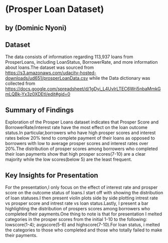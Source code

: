 # (Prosper Loan Dataset)
## by (Dominic Nyoni)


## Dataset

The data consists of information regarding 113,937 loans from ProsperLoans, including
LoanStatus, BorrowerRate, and more information about loans.The dataset was sourced from https://s3.amazonaws.com/udacity-hosted-downloads/ud651/prosperLoanData.csv while the Data dictionary was collected from https://docs.google.com/spreadsheet/d/1gDyi_L4UvlrLTEC6Wri5nbaMmkGmLQBk-Yx3z0XDEtl/edit#gid=0  

## Summary of Findings

Exploration of the Prosper Loans dataset  indicates that Prosper Score and BorrowerRate/interest rate have the most effect on the loan outcome status.In particular,borrowers who have high prosper scores and interest rates below 20% tend to complete payment of their loans as opposed to borrowers with low to average prosper scores and interest rates over 20%.The distribution of prosper scores among borrowers who completed their loan payments show that high prosper scores(7-10) are a clear majority while the low scores(below 5) are the least frequent.

## Key Insights for Presentation

For the presentation,I only focus on the effect of interest rate and prosper score on the outcome status of loans.I start off with showing the distribution of loan statuses.I then present violin plots side by side plotting intrest rate vs prosper score and intrest rate vs loan status.Lastly, I present a bar highlighting the distribution of prospers scores among borrowers who completed their payments.One thing to note is that for presentation I melted categories in the prosper scores from the initial 1-10 to the following: lowscore(1-4); avgscore(5-6) and highscore(7-10).For loan status, i melted the categories to those who completed and those who totally failed to make their payments.